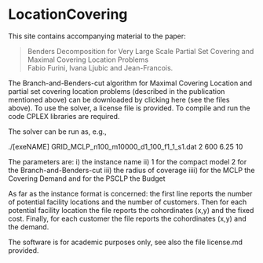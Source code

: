# LocationCovering
This site contains accompanying material to the paper:

> Benders Decomposition for Very Large Scale Partial Set Covering and Maximal Covering Location Problems  
Fabio Furini, Ivana Ljubic and Jean-Francois.


The Branch-and-Benders-cut algorithm for Maximal Covering Location and  partial set covering location problems (described in the publication mentioned above) can be downloaded by clicking here (see the files above). To use the solver, a license file is provided. To compile and run the code  CPLEX libraries are required.

The solver can be run as, e.g.,

./[exeNAME] GRID_MCLP_n100_m10000_d1_100_f1_1_s1.dat 2 600  6.25 10

The parameters are: i) the instance name ii) 1 for the compact model 2 for the Branch-and-Benders-cut iii) the radius of coverage iiii) for the MCLP the Covering Demand and for the PSCLP the Budget

As far as the instance format is concerned: the first line reports the number of potential facility locations and the number of customers. Then for each potential facility location the file reports the cohordinates (x,y) and the  fixed cost. Finally, for each customer the file reports the cohordinates (x,y) and the demand.    

The software is for academic purposes only, see also the file license.md  provided.

